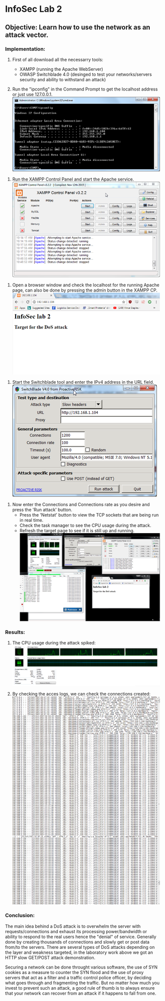 # InfoSec Lab 2
## Objective: Learn how to use the network as an attack vector.
### Implementation:
1. First of all download all the necessarry tools:
    - XAMPP (running the Apache WebServer)
    - OWASP Switchblade 4.0 (desinged to test your networks/servers security and ability to withstand an attack)

1. Run the "ipconfig" in the Command Prompt to get the localhost address or just use 127.0.0.1.
![alt text](https://github.com/VladCroitoru/SI-labs/blob/master/Lab%202/images/cmd_1.png "Windows IP configuration")
<div class="pagebreak"></div>

1. Run the XAMPP Control Panel and start the Apache service.
![alt text](https://github.com/VladCroitoru/SI-labs/blob/master/Lab%202/images/xampp_2.png "Apache Control Panel window")
<div class="pagebreak"></div> 

1. Open a browser window and check the localhost for the running Apache page, can also be done by pressing the admin button in the XAMPP CP.
![alt text](https://github.com/VladCroitoru/SI-labs/blob/master/Lab%202/images/target.png "The target page")
<div class="pagebreak"></div>

1. Start the Switchblade tool and enter the IPv4 address in the URL field.
![alt text](https://github.com/VladCroitoru/SI-labs/blob/master/Lab%202/images/OWASP_2.png "The DoS tool window")
<div class="pagebreak"></div>

1. Now enter the Connections and Connections rate as you desire and press the 'Run attack' button.
     - Press the 'Netstat' button to view the TCP sockets that are being run in real time.
     - Check the task manager to see the CPU usage during the attack.
     - Refresh the target page to see if it is still up and running.
![alt text](https://github.com/VladCroitoru/SI-labs/blob/master/Lab%202/images/gif_process.gif "Gif of the attack")
<div class="pagebreak"></div>

### Results:
1. The CPU usage during the attack spiked:
![alt text](https://github.com/VladCroitoru/SI-labs/blob/master/Lab%202/images/taskmgr_final.png "CPU usage during attack")

1. By checking the acces logs, we can check the connections created:
![alt text](https://github.com/VladCroitoru/SI-labs/blob/master/Lab%202/images/access_logs.png "Acces logs")

### Conclusion:
The main idea behind a DoS attack is to overwhelm the server with requests/connections and exhaust its processing power/bandwidth or ability to respond to the real users hence the "denial" of service. Generally done by creating thousands of connections and slowly get or post data from/to the servers. There are several types of DoS attacks depending on the layer and weakness targeted, in the laboratory work above we got an HTTP slow GET/POST attack demonstration.
<div class="pagebreak"></div> Securing a network can be done throught various software, the use of SYN cookies as a measure to counter the SYN flood and the use of proxy servers that act as a filter and a traffic control police officer, by deciding what goes through and fragmenting the traffic. But no matter how much you invest to prevent such an attack, a good rule of thumb is to always ensure that your network can recover from an attack if it happens to fall from one.
